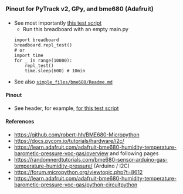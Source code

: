 ### Pinout for PyTrack v2, GPy, and bme680 (Adafruit)

####
* See most importantly [this test script](https://github.com/johnedstone/pycom-gpy/blob/main/simple_files/gps_bme680_test/lib/breadboard.py)
    * Run this breadboard with an empty main.py
    ```
    import breadboard
    breadboard.repl_test()
    # or
    import time
    for _ in range(10000):
        repl_test()
        time.sleep(600) # 10min
    ```
* See also [`simple_files/bme680/Readme.md`](https://github.com/johnedstone/pycom-gpy/tree/main/simple_files/bme680)

#### Pinout
* See header, for example, [for this test script](https://github.com/johnedstone/pycom-gpy/blob/main/simple_files/gps_bme680_test/lib/breadboard.py)

#### References
* https://github.com/robert-hh/BME680-Micropython
* https://docs.pycom.io/tutorials/hardware/i2c/ 
* https://learn.adafruit.com/adafruit-bme680-humidity-temperature-barometic-pressure-voc-gas/overview and following pages
* https://randomnerdtutorials.com/bme680-sensor-arduino-gas-temperature-humidity-pressure/ (Arduino / I2C)
* https://forum.micropython.org/viewtopic.php?t=8612
* https://learn.adafruit.com/adafruit-bme680-humidity-temperature-barometic-pressure-voc-gas/python-circuitpython

<!--
# vim: ai et ts=4 sw=4 sts=4 nu
-->
